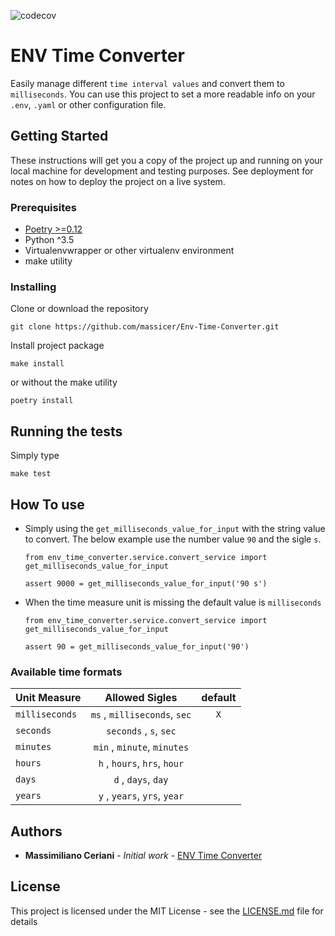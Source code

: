![codecov](https://codecov.io/gh/massicer/Env-Time-Converter/branch/master/graph/badge.svg)

# ENV Time Converter

Easily manage different `time interval values`  and convert them to `milliseconds`. You can use this project to set a more readable info on your `.env`, `.yaml` or other configuration file.

## Getting Started

These instructions will get you a copy of the project up and running on your local machine for development and testing purposes. See deployment for notes on how to deploy the project on a live system.

### Prerequisites

- [Poetry >=0.12](https://python-poetry.org)
- Python ^3.5
- Virtualenvwrapper or other virtualenv environment
- make utility

### Installing

Clone or download the repository

```
git clone https://github.com/massicer/Env-Time-Converter.git
```

Install project package
```
make install
```

or without the make utility
```
poetry install
```
## Running the tests

Simply type
```
make test
```
## How To use

 - Simply using the `get_milliseconds_value_for_input` with the string value to convert. The below example use the number value `90` and the sigle `s`. 
 
    ```
    from env_time_converter.service.convert_service import get_milliseconds_value_for_input
    
    assert 9000 = get_milliseconds_value_for_input('90 s')
    ```

- When the time measure unit is missing the default value is `milliseconds`

    ```
    from env_time_converter.service.convert_service import get_milliseconds_value_for_input
    
    assert 90 = get_milliseconds_value_for_input('90')
    ```

### Available time formats
| Unit Measure       | Allowed Sigles | default |
| ------------- |:-----:| :-----:|
| `milliseconds`  | `ms` , `milliseconds`, `sec`| `X`
| `seconds`  | `seconds` , `s`, `sec`|
| `minutes`  | `min` , `minute`, `minutes`|
| `hours`  | `h` , `hours`, `hrs`, `hour`|
| `days`  | `d` , `days`, `day`|
| `years`  | `y` , `years`, `yrs`, `year`|


## Authors

* **Massimiliano Ceriani** - *Initial work* - [ENV Time Converter](https://github.com/massicer/Env-Time-Converter)

## License

This project is licensed under the MIT License - see the [LICENSE.md](LICENSE.md) file for details

